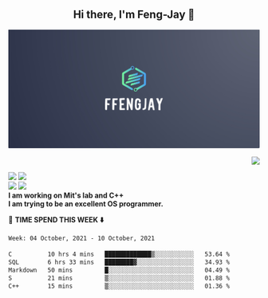 <h2 align="center"> Hi there, I'm Feng-Jay 👋 </h2>  

![](https://github.com/Feng-Jay/DataStruct/blob/master/Image/1.png)  

<img align="right" src="https://github-readme-stats.vercel.app/api?username=Feng-Jay&show_icons=true&icon_color=CE1D2D&text_color=718096&bg_color=ffffff&hide_title=true" />


&emsp;

![](https://visitor-badge.glitch.me/badge?page_id=Feng-Jay.readme)
![](https://img.shields.io/badge/Concentrate-Cpp-blue)  
![](https://img.shields.io/badge/Rust-primer-orange)
![](https://img.shields.io/badge/Target-OS-9cf)  
**I am working on Mit's lab and C++**  
**I am trying to be an excellent OS programmer.**  


📘 **TIME SPEND THIS WEEK ⬇️**
<!--START_SECTION:waka-->
```text
Week: 04 October, 2021 - 10 October, 2021

C          10 hrs 4 mins   █████████████▒░░░░░░░░░░░   53.64 % 
SQL        6 hrs 33 mins   ████████▓░░░░░░░░░░░░░░░░   34.93 % 
Markdown   50 mins         █░░░░░░░░░░░░░░░░░░░░░░░░   04.49 % 
S          21 mins         ▒░░░░░░░░░░░░░░░░░░░░░░░░   01.88 % 
C++        15 mins         ▒░░░░░░░░░░░░░░░░░░░░░░░░   01.36 % 
```
<!--END_SECTION:waka-->
